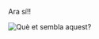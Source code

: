 Ara sí!!

![Què et sembla aquest?](https://m.media-amazon.com/images/S/stores-image-uploads-eu-prod/d/AmazonStores/A1RKKUPIHCS9HS/b0d81d16596d4a97a208b6e8693de11e.w3000.h600._CR0%2C0%2C3000%2C600_SX3000_.jpg)

